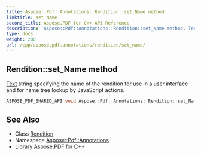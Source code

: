 ```yaml
---
title: Aspose::Pdf::Annotations::Rendition::set_Name method
linktitle: set_Name
second_title: Aspose.PDF for C++ API Reference
description: 'Aspose::Pdf::Annotations::Rendition::set_Name method. Text string specifying the name of the rendition for use in a user interface and for name tree lookup by JavaScript actions in C++.'
type: docs
weight: 200
url: /cpp/aspose.pdf.annotations/rendition/set_name/
---
```

## Rendition::set_Name method


[Text](../../../aspose.pdf.text/) string specifying the name of the rendition for use in a user interface and for name tree lookup by JavaScript actions.

```cpp
ASPOSE_PDF_SHARED_API void Aspose::Pdf::Annotations::Rendition::set_Name(System::String value)
```

## See Also

* Class [Rendition](../)
* Namespace [Aspose::Pdf::Annotations](../../)
* Library [Aspose.PDF for C++](../../../)
